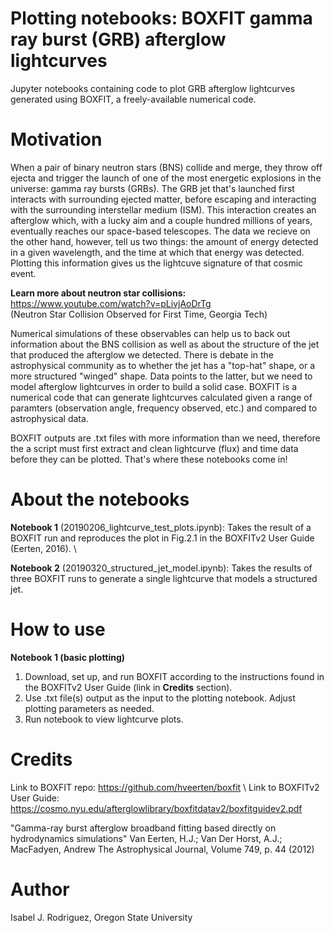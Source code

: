 # Plotting notebooks: BOXFIT gamma ray burst (GRB) afterglow lightcurves 
Jupyter notebooks containing code to plot GRB afterglow lightcurves generated using BOXFIT, a freely-available numerical code. 

# Motivation

When a pair of binary neutron stars (BNS) collide and merge, they throw off ejecta and trigger the launch of one of the most energetic explosions in the universe: gamma ray bursts (GRBs). The GRB jet that's launched first interacts with surrounding ejected matter, before escaping and interacting with the surrounding interstellar medium (ISM). This interaction creates an afterglow which, with a lucky aim and a couple hundred millions of years, eventually reaches our space-based telescopes. The data we recieve on the other hand, however, tell us two things: the amount of energy detected in a given wavelength, and the time at which that energy was detected. Plotting this information gives us the lightcuve signature of that cosmic event. 

**Learn more about neutron star collisions:** https://www.youtube.com/watch?v=pLivjAoDrTg \
(Neutron Star Collision Observed for First Time, Georgia Tech)


Numerical simulations of these observables can help us to back out information about the BNS collision as well as about the structure of the jet that produced the afterglow we detected. There is debate in the astrophysical community as to whether the jet has a "top-hat" shape, or a more structured "winged" shape. Data points to the latter, but we need to model afterglow lightcurves in order to build a solid case. BOXFIT is a numerical code that can generate lightcurves calculated given a range of paramters (observation angle, frequency observed, etc.) and compared to astrophysical data.   

BOXFIT outputs are .txt files with more information than we need, therefore the a script must first extract and clean lightcurve (flux) and time data before they can be plotted. That's where these notebooks come in! 

# About the notebooks  
**Notebook 1** (20190206_lightcurve_test_plots.ipynb): Takes the result of a BOXFIT run and reproduces the plot in Fig.2.1 in the BOXFITv2 User Guide (Eerten, 2016). \

**Notebook 2** (20190320_structured_jet_model.ipynb): Takes the results of three BOXFIT runs to generate a single lightcurve that models a structured jet. 

# How to use

**Notebook 1 (basic plotting)**
1. Download, set up, and run BOXFIT according to the instructions found in the BOXFITv2 User Guide (link in **Credits** section).
2. Use .txt file(s) output as the input to the plotting notebook. Adjust plotting parameters as needed. 
3. Run notebook to view lightcurve plots.  

# Credits 

Link to BOXFIT repo: https://github.com/hveerten/boxfit \ 
Link to BOXFITv2 User Guide: https://cosmo.nyu.edu/afterglowlibrary/boxfitdatav2/boxfitguidev2.pdf

"Gamma-ray burst afterglow broadband fitting based directly on hydrodynamics simulations"
Van Eerten, H.J.; Van Der Horst, A.J.; MacFadyen, Andrew
The Astrophysical Journal, Volume 749, p. 44 (2012)

# Author
Isabel J. Rodriguez, Oregon State University
